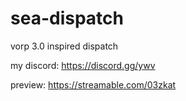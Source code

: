 # sea-dispatch

vorp 3.0 inspired dispatch

my discord: https://discord.gg/ywv

preview: https://streamable.com/03zkat
